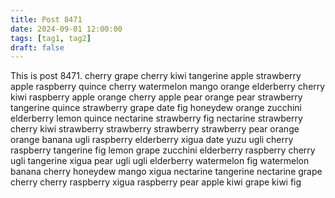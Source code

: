```yaml
---
title: Post 8471
date: 2024-09-01 12:00:00
tags: [tag1, tag2]
draft: false
---
```

This is post 8471.
cherry
grape
cherry
kiwi
tangerine
apple
strawberry
apple
raspberry
quince
cherry
watermelon
mango
orange
elderberry
cherry
kiwi
raspberry
apple
orange
cherry
apple
pear
orange
pear
strawberry
tangerine
quince
strawberry
grape
date
fig
honeydew
orange
zucchini
elderberry
lemon
quince
nectarine
strawberry
fig
nectarine
strawberry
cherry
kiwi
strawberry
strawberry
strawberry
strawberry
pear
orange
orange
banana
ugli
raspberry
elderberry
xigua
date
yuzu
ugli
cherry
raspberry
tangerine
fig
lemon
grape
zucchini
elderberry
raspberry
cherry
ugli
tangerine
xigua
pear
ugli
ugli
elderberry
watermelon
fig
watermelon
banana
cherry
honeydew
mango
xigua
nectarine
tangerine
nectarine
grape
cherry
cherry
raspberry
xigua
raspberry
pear
apple
kiwi
grape
kiwi
fig
